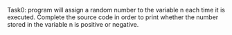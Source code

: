 Task0: program will assign a random number to the variable n each time it is executed. Complete the source code in order to print whether the number stored in the variable n is positive or negative.
